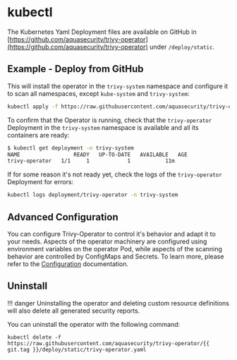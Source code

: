 # kubectl

The Kubernetes Yaml Deployment files are available on GitHub in [https://github.com/aquasecurity/trivy-operator](https://github.com/aquasecurity/trivy-operator) under `/deploy/static`.

## Example - Deploy from GitHub

This will install the operator in the `trivy-system` namespace and configure it to scan all namespaces, except `kube-system` and `trivy-system`:

```bash
kubectl apply -f https://raw.githubusercontent.com/aquasecurity/trivy-operator/{{ git.tag }}/deploy/static/trivy-operator.yaml
```

To confirm that the Operator is running, check that the `trivy-operator` Deployment in the `trivy-system`
namespace is available and all its containers are ready:

```bash
$ kubectl get deployment -n trivy-system
NAME                 READY   UP-TO-DATE   AVAILABLE   AGE
trivy-operator   1/1     1            1           11m
```

If for some reason it's not ready yet, check the logs of the `trivy-operator` Deployment for errors:

```bash
kubectl logs deployment/trivy-operator -n trivy-system
```

## Advanced Configuration

You can configure Trivy-Operator to control it's behavior and adapt it to your needs. Aspects of the operator machinery are configured using environment variables on the operator Pod, while aspects of the scanning behavior are controlled by ConfigMaps and Secrets.
To learn more, please refer to the [Configuration] documentation.

## Uninstall

!!! danger
    Uninstalling the operator and deleting custom resource definitions will also delete all generated security reports.

You can uninstall the operator with the following command:

```
kubectl delete -f https://raw.githubusercontent.com/aquasecurity/trivy-operator/{{ git.tag }}/deploy/static/trivy-operator.yaml
```

[Configuration]: ./configuration.md